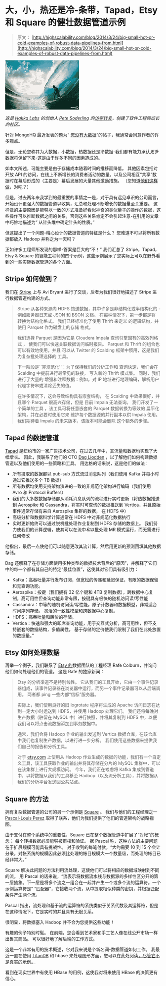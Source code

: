 # 大，小，热还是冷-条带，Tapad，Etsy 和 Square 的健壮数据管道示例

> 原文： [http://highscalability.com/blog/2014/3/24/big-small-hot-or-cold-examples-of-robust-data-pipelines-from.html](http://highscalability.com/blog/2014/3/24/big-small-hot-or-cold-examples-of-robust-data-pipelines-from.html)

[![](img/d95d6fc5fd7b47e48afbe6d9bd2b671b.png)](http://surf.transworld.net/1000104592/features/the-10-best-surf-photos-in-the-history-of-transworld-surf/)

*这是 [Hakka Labs](https://twitter.com/petesoder) 的创始人 [Pete Soderling](https://twitter.com/petesoder) 的[访客转发](http://www.hakkalabs.co/articles/big-small-hot-cold-data-needs-robust-pipeline)，创建了软件工程师成长的社区。*

针对 MongoHQ 最近发表的题为“ [您没有大数据](http://blog.mongohq.com/you-dont-have-big-data/)”的帖子，我通常会同意作者的许多观点。

但是，无论您称其为大数据，小数据，热数据还是冷数据-我们都有能力承认*更多*数据将保留下来-这是由于许多不同的因素造成的。

如本文所述，可能主要是由于存储成本随着时间的推移而降低。 其他因素包括对开放 API 的访问，在线上不断增长的消费者活动的数量，以及公司相互“共享”数据时在幕后形成的（主要是）幕后发展的大量其他激励措施。 （您知道[他们这样做](http://www.theguardian.com/business/2013/jun/24/barclays-bank-sell-customer-data)，对吧？）

但是，过去两年来我学到的最重要的事情之一是，对于具有远见卓识的公司而言，开始设计更强大的数据管道以收集，汇总和处理不断增长的数据量至关重要。 这样做的主要原因是能够以一致的方式准备好看似神奇的类似量子的操作的数据，这些操作可以推断数据之间的关系，否则这些关系肯定不会引起注意-在引用的文章中巧妙地描述为“ 从针头堆中确定针头的性质。”

但这提出了一个问题-精心设计的数据管道的特征是什么？ 您难道不可以将所有数据都放入 Hadoop 并称之为一天吗？

正如许多工程师所发现的那样-答案是巨大的“不！” 我们汇总了 Stripe，Tapad，Etsy & Square 的智能工程师的四个示例，这些示例展示了您实际上可以在野外看到的一些实际数据管道的各个方面。

## **Stripe 如何做到？**

我们在 [Stripe](http://www.hakkalabs.co/companies/stripe) 上与 Avi Bryant 进行了交谈，后者为我们很好地描述了 Stripe 进行数据管道构建的方式。

> Stripe 从各种来源向 HDFS 馈送数据，其中许多是非结构化或半结构化的
> -例如服务器日志或 JSON
> 和 BSON 文档。 在每种情况下，第一步都是将
> 转换为结构化格式。 我们已经标准化了使用 Thrift 来定义
> 的逻辑结构，并使用 Parquet 作为磁盘上的存储
> 格式。
> 
> 我们选择 Parquet 是因为它是 Cloudera Impala 查询引擎固有的高效列格式
> ，
> 使我们可以快速关联数据访问临时报告。
> Parquet 和 Thrift 的组合也可以有效地使用，并且
> 可以从 Twitter 的 Scalding 框架中惯用，这是我们为复杂批处理选择的
> 工具。
> 
> 下一阶段是``非规范化''：为了保持我们的分析工作和
> 查询快速，我们会在 Scalding 中提前进行最常见的联接，
> 写入新的 Thrift 模式集。 同时，我们进行了大量的
> 增强和注释数据：例如，对 IP
> 地址进行地理编码，解析用户代理字符串或清除丢失的值。
> 
> 在许多情况下，这会导致结构具有嵌套结构，
> 在 Scalding 中效果很好，并且哪个 Parquet 很高兴存储，但是
> 目前 Impala 无法查询。 我们开发了一个简单的工具
> ，该工具可将任意嵌套的 Parquet 数据转换为等效的
> 扁平化架构，并在必要时使用它来
> 维护每个数据源的并行副本以供 Impala 使用。
> 我们期待着 Impala 的未来版本，该版本可能会删除
> 这个额外的步骤。

## **Tapad 的数据管道**

[Tapad](http://www.hakkalabs.co/companies/tapad) 是纽约市的一家广告技术公司，在过去几年中，其流量和数据均实现了大幅增长。 因此，我联系了他们的 CTO [Dag Liodden](http://www.hakkalabs.co/engineers/dag-liodden) ，以了解他们如何构建数据管道以及他们使用的一些策略和工具。 用达格的话来说，这是他们的做法：

*   所有摄取的数据都以 pub-sub 方式流过消息队列（我们使用 Kafka 并每小时通过它推送多个 TB 数据）
*   所有数据均使用支持架构演进的一致的非规范化架构进行编码（我们使用 Avro 和 Protocol Buffers）
*   我们的大多数数据存储都从消耗消息队列的流程进行实时更新（将热数据推送到 Aerospike 和 Cassandra，将实时可查询的数据推送到 Vertica，并且原始事件通常存储有来自 Aerospike 集群的数据， 在 HDFS 中）
*   高级分析和数据科学计算通常在 HDFS 中对非规范化数据执行
*   实时更新始终可以通过脱机批处理作业复制到 HDFS 存储的数据上。 我们努力使我们的计算逻辑，使其可以在流中*和*以批处理 MR 模式运行，而无需进行任何修改

他指出，最后一点使他们可以随意更改其流计算，然后用更新的预测回填其他数据存储。

Dag 还解释了在存储方面使用多种类型的数据技术背后的“原因”，并解释了它们中的每一个都有其自己的特定“最佳位置”，这使其对它们具有吸引力：

*   Kafka：高吞吐量并行发布订阅，但宽松的传递和延迟保证，有限的数据保留和无查询功能。
*   Aerospike：按键（我们拥有 32 亿个键和 4TB 复制数据），跨数据中心复制，高可用性但查询功能非常有限，按键具有极快的随机访问读/写性能
*   Cassandra：中等的随机访问读/写性能，原子计数器和数据模型，非常适合时间序列存储。 灵活的一致性模型和跨数据中心复制。
*   HDFS：高吞吐量和廉价的存储。
*   Vertica：快速和强大的即席查询功能，用于交互式分析，高可用性，但不支持嵌套的数据结构，多值属性。 基于存储的定价使我们限制了我们在此处放置的数据量。”

## **Etsy 如何处理数据**

再举一个例子，我们联系了 [Etsy 的](http://www.hakkalabs.co/companies/etsy)数据团队的工程经理 Rafe Colburn，并询问他们如何处理他们的管道。 这是 Rafe 的独家新闻：

> Etsy 的分析渠道不是特别线性。 它从我们的工具开始，它由一个事件记录器组成，该事件记录器在浏览器中运行，而另一个事件记录器可以从后端调用。 两者都 ping 一些内部“信标”服务器。
> 
> 实际上，我们使用良好的旧 logrotate 程序将生成的 Apache 访问日志在达到一定大小时运送到 HDFS，并使用 Hadoop 处理它们。 我们还将每晚对生产数据（驻留在 MySQL 中）进行快照，并将其复制到 HDFS 中，以便我们可以将点击流数据添加到事务数据中。
> 
> 通常，我们会将 Hadoop 作业的输出发送到 Vertica 数据仓库，在该仓库中我们也复制生产数据，以进行进一步分析。 我们使用这些数据来提供我们自己的报告和分析工具。
> 
> 对于 [etsy.com](http://etsy.com/) 上使用从 Hadoop 作业生成的数据的功能，我们有一个自定义工具，该工具获取作业的输出并将其存储在分片的 MySQL 集群中，可以在该集群上进行大规模访问。 今年，我们正在考虑将 Kafka 集成到管道中，以将数据从我们的工具移至 Hadoop（以及流分析工具），并将数据从我们的分析平台发送回公共站点。

## **Square 的方法**

拥有复杂数据管道的公司的另一个示例是 [Square](http://www.hakkalabs.co/companies/square) 。 我们与他们的工程经理之一 [Pascal-Louis Perez](http://www.hakkalabs.co/engineers/pascal-louis-perez) 取得了联系，他们为我们提供了他们的管道架构的战略视图。

由于支付在整个系统中的重要性，Square 已在整个数据管道中扩展了“对帐”的概念； 每个转换数据必须能够被审核和验证。 据 Pascal 称，这种方法的主要问题在于扩展规模可能具有挑战性。 对于收到的每笔付款，“大约需要 10 到 15 个会计分录，对帐系统的规模因此必须比处理的帐目规模大一个数量级，而处理的帐目已经非常大。”

Square 解决此问题的方法利用流处理，这使他们可以将相应的数据域映射到不同的流。 用 Pascal 的话来说，“流表示将数据流水线与数据源的多样性区分开的第一层抽象。下一层是将多个流之一组合在一起并产生一个或多个流的运算符。一个示例运算符是” “匹配器”，它接收两个流，从中提取相似种类的密钥，并根据匹配条件产生两个流。

Pascal 指出，流处理和基于流的运算符的系统类似于关系代数及其运算符，但是在这种情况下，它是实时的并且具有无限关系。

很明显，将数据塞入 Hadoop 并不会为您提供这些功能！

有趣的例子特别时髦。 在前端，您会看到艺术家和手工艺人像在线公开市场一样出售其商品。 可以很好地了解后端的工作方式。

这是一个非常有用的技术概述，它对我来说是个新名词-数据管道如何工作。 我最近一直在使用 [TitanDB](http://thinkaurelius.github.io/titan/ "TitanDB") 和 hbase 来处理图形方面，您可以在此处阅读[，尽管它不是真实的示例。](http://tjadclark.com/blog/article/11-big-data-putting-it-in-a-graph "Big data in a graph")

看到在现实世界中有使用 HBase 的用例，这使我对将来使用 HBase 的决策更有信心。